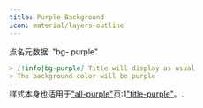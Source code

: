 ```yaml
---
title: Purple Background
icon: material/layers-outline
---
```


点名元数据: "bg- purple"

```md
> [!info|bg-purple] Title will display as usual
> The background color will be purple
```

样式本身也适用于["all-purple"](。/combined-styling/page-4.md)页:1["title-purple"](。/title-styling/page-4.md)。.